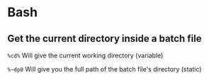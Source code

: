 # Bash

## Get the current directory inside a batch file

`%cd%` Will give the current working directory (variable)

`%~dp0` Will give you the full path of the batch file's directory (static)